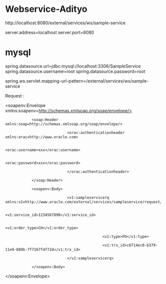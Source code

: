 # Webservice-Adityo
http://localhost:8080/external/services/ws/sample-service

server.address=localhost
server.port=8080

# mysql
spring.datasource.url=jdbc:mysql://localhost:3306/SampleService
spring.datasource.username=root
spring.datasource.password=root

spring.ws.servlet.mapping-url-pattern=/external/services/ws/sample-service

Request :

<soapenv:Envelope xmlns:soapenv=http://schemas.xmlsoap.org/soap/envelope/>

                <soap:Header xmlns:soap=http://schemas.xmlsoap.org/soap/envelope/>

                                <orac:authenticationheader xmlns:orac=http://www.oracle.com>

                                                <orac:username>xxx</orac:username>

                                                <orac:password>xxx</orac:password>

                                </orac:authenticationheader>

                </soap:Header>

                <soapenv:Body>

                                <v1:sampleservicerq xmlns:v1=http://www.oracle.com/external/services/sampleservice/request/v1.0>

                                                <v1:service_id>1234567890</v1:service_id>

                                                <v1:order_type>CH</v1:order_type>

                                                <v1:type>PO</v1:type>

                                                <v1:trx_id>c6714ec0-b379-11e9-889b-7f7167f4f72d</v1:trx_id>

                                </v1:sampleservicerq>

                </soapenv:Body>

</soapenv:Envelope>
